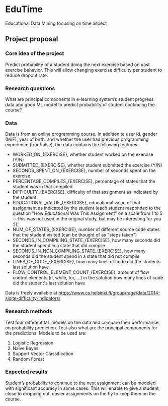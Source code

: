 # EduTime
Educational Data Mining focusing on time aspect

## Project proposal

### Core idea of the project
Predict probability of a student doing the next exercise based on past exercise behavior. This will allow changing exercise difficulty per student to reduce dropout rate.

### Research questions
What are principal components in e-learning system’s student progress data and good ML model to predict probability of student continuing the course?

### Data
Data is from an online programming course. In addition to user id, gender (M/F), year of birth, and whether the user had previous programming experience (true/false), the data contains the following features:
- WORKED_ON_{EXERCISE}, whether student worked on the exercise (Y/N)
- SUBMITTED_{EXERCISE}, whether student submitted the exercise (Y/N)
- SECONDS_SPENT_ON_{EXERCISE}, number of seconds spent on the exercise
- PERCENTAGE_COMPILES_{EXERCISE}, percentage of states that the student was in that
compiled
- DIFFICULTY_{EXERCISE}, difficulty of that assignment as indicated by the student
- EDUCATIONAL_VALUE_{EXERCISE}, educational value of that assignment as indicated
by the student (each student responded to the question "How Educational Was This Assignment" on a scale from 1 to 5 -- this was not used in the original study, but may be interesting for you :));
- NUM_OF_STATES_{EXERCISE}, number of different source code states that the student visited (can be thought of as "steps taken")
- SECONDS_IN_COMPILING_STATE_{EXERCISE}, how many seconds did the student spend in a state that did compile
- SECONDS_IN_NON_COMPILING_STATE_{EXERCISE}, how many seconds did the student spend in a state that did not compile
- LINES_OF_CODE_{EXERCISE}, how many lines of code did the students last solution have
- FLOW_CONTROL_ELEMENT_COUNT_{EXERCISE}, amount of flow control elements (if, while, for, ...) in the solution how many lines of code did the student's last solution have

Data is freely available at https://www.cs.helsinki.fi/group/rage/data/2014-sigite-difficulty-indicators/

### Research methods
Test four different ML models on the data and compare their performance on probability prediction. Test also what are the principal components for the predictions.
Models to be used are:
1. Logistic Regression
2. Naïve Bayes
3. Support Vector Classification
4. Random Forest

### Expected results
Student’s probability to continue to the next assignment can be modeled with significant accuracy in some cases. This will enable to give a student, close to dropping out, easier assignments on the fly to keep them on the course.
